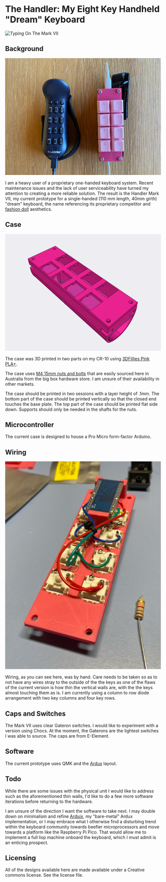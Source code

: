 # The Handler: My Eight Key Handheld "Dream" Keyboard

![Typing On The Mark VII](/images/type.gif)

## Background

![Best Friends](/images/size.jpg) 

I am a heavy user of a proprietary one-handed keyboard system. Recent maintenance issues and the lack of user serviceability have turned my attention to creating a more reliable solution. The result is the Handler Mark VII, my current prototype for a single-handed (110 mm length, 40mm girth) "dream" keyboard, the name referencing its proprietary competitor and [fashion doll](https://en.wikipedia.org/wiki/Ruth_Handler) aesthetics. 

## Case

![CAD Case](/images/model.png)

The case was 3D printed in two parts on my CR-10 using [3DFillies Pink PLA+](https://3dfillies.com/plaplus-filament-175mm-1kg).

The case uses [M4 15mm nuts and bolts](https://www.bunnings.com.au/pinnacle-m4-x-15mm-zinc-plated-round-head-bolts-and-nuts-18-pack_p0168393) that are easily sourced here in Australia from the big box hardware store. I am unsure of their availability in other markets.

The case should be printed in two sessions with a layer height of .1mm. The bottom part of the case should be printed vertically so that the closed end touches the base plate. The top part of the case should be printed flat side down. Supports should only be needed in the shafts for the nuts.

## Microcontroller

The current case is designed to house a Pro Micro form-factor Arduino.

## Wiring

![Hand Wired Internals](/images/wiring.jpg)

Wiring, as you can see here, was by hand. Care needs to be taken so as to not have any wires stray to the outside of the the keys as one of the flaws of the current version is how thin the vertical walls are, with the the keys almost touching them as is. I am currently using a column to row diode arrangement with two key columns and four key rows.

## Caps and Switches

The Mark VII uses clear Gateron switches. I would like to experiment with a version using Chocs. At the moment, the Gaterons are the lightest switches I was able to source. The caps are from E-Element.

## Software 

The current prototype uses QMK and the [Ardux](https://ardux.io) layout. 

## Todo

While there are some issues with the physical unit I would like to address such as the aforementioned thin walls, I'd like to do a few more software iterations before returning to the hardware. 

I am unsure of the direction I want the software to take next. I may double down on minimalism and refine [Arduix](https://github.com/trevorjay/arduix), my "bare-metal" Ardux implementation, or I may embrace what I otherwise find a disturbing trend within the keyboard community towards beefier microprocessors and move towards a platform like the Raspberry Pi Pico. That would allow me to implement a full lisp machine onboard the keyboard, which I must admit is an enticing prospect.

## Licensing 

All of the designs available here are made available under a Creative commons license. See the  license file.
